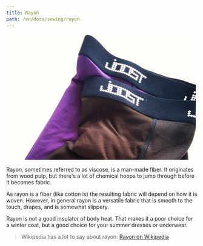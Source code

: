 ```yaml
---
title: Rayon
path: /en/docs/sewing/rayon
---
```


![I use rayon for my underwear](rayon.jpg)

Rayon, sometimes referred to as viscose, is a man-made fiber. 
It originates from wood pulp, but there's a lot of chemical hoops to jump through before it becomes fabric.

As rayon is a fiber (like cotton is) the resulting fabric will depend on how it is woven. 
However, in general rayon is a versatile fabric that is smooth to the touch, drapes, and is somewhat slippery.

Rayon is not a good insulator of body heat. 
That makes it a poor choice for a winter coat, but a good choice for your summer dresses or underwear.

> Wikipedia has a lot to say about rayon: [Rayon on Wikipedia](http://en.wikipedia.org/wiki/Rayon)
